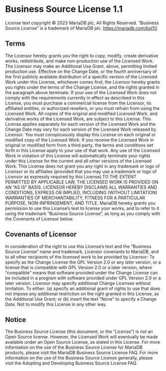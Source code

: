 # Business Source License 1.1
License text copyright © 2023 MariaDB plc, All Rights Reserved. “Business Source License” is a trademark of MariaDB plc.
https://mariadb.com/bsl11/

## Terms
The Licensor hereby grants you the right to copy, modify, create derivative works, redistribute, and make non-production use of the Licensed Work. The Licensor may make an Additional Use Grant, above, permitting limited production use.
Effective on the Change Date, or the fourth anniversary of the first publicly available distribution of a specific version of the Licensed Work under this License, whichever comes first, the Licensor hereby grants you rights under the terms of the Change License, and the rights granted in the paragraph above terminate.
If your use of the Licensed Work does not comply with the requirements currently in effect as described in this License, you must purchase a commercial license from the Licensor, its affiliated entities, or authorized resellers, or you must refrain from using the Licensed Work.
All copies of the original and modified Licensed Work, and derivative works of the Licensed Work, are subject to this License. This License applies separately for each version of the Licensed Work and the Change Date may vary for each version of the Licensed Work released by Licensor.
You must conspicuously display this License on each original or modified copy of the Licensed Work. If you receive the Licensed Work in original or modified form from a third party, the terms and conditions set forth in this License apply to your use of that work.
Any use of the Licensed Work in violation of this License will automatically terminate your rights under this License for the current and all other versions of the Licensed Work.
This License does not grant you any right in any trademark or logo of Licensor or its affiliates (provided that you may use a trademark or logo of Licensor as expressly required by this License).TO THE EXTENT PERMITTED BY APPLICABLE LAW, THE LICENSED WORK IS PROVIDED ON AN “AS IS” BASIS. LICENSOR HEREBY DISCLAIMS ALL WARRANTIES AND CONDITIONS, EXPRESS OR IMPLIED, INCLUDING (WITHOUT LIMITATION) WARRANTIES OF MERCHANTABILITY, FITNESS FOR A PARTICULAR PURPOSE, NON-INFRINGEMENT, AND TITLE. MariaDB hereby grants you permission to use this License’s text to license your works, and to refer to it using the trademark “Business Source License”, as long as you comply with the Covenants of Licensor below.

## Covenants of Licensor
In consideration of the right to use this License’s text and the “Business Source License” name and trademark, Licensor covenants to MariaDB, and to all other recipients of the licensed work to be provided by Licensor:
To specify as the Change License the GPL Version 2.0 or any later version, or a license that is compatible with GPL Version 2.0 or a later version, where “compatible” means that software provided under the Change License can be included in a program with software provided under GPL Version 2.0 or a later version. Licensor may specify additional Change Licenses without limitation.
To either: (a) specify an additional grant of rights to use that does not impose any additional restriction on the right granted in this License, as the Additional Use Grant; or (b) insert the text “None” to specify a Change Date. Not to modify this License in any other way.

## Notice
The Business Source License (this document, or the “License”) is not an Open Source license. However, the Licensed Work will eventually be made available under an Open Source License, as stated in this License.
For more information on the use of the Business Source License for MariaDB products, please visit the MariaDB Business Source License FAQ. For more information on the use of the Business Source License generally, please visit the Adopting and Developing Business Source License FAQ.
